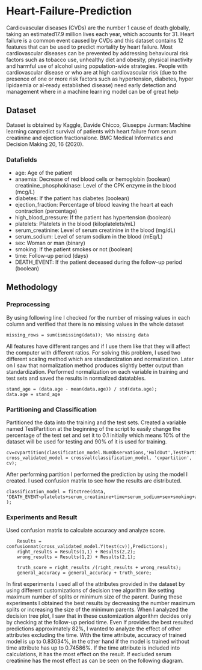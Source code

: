 # Heart-Failure-Prediction

Cardiovascular diseases (CVDs) are the number 1 cause of death globally, taking an estimated17.9 million lives each year, which accounts for 31. Heart failure is a common event caused by CVDs and this dataset contains 12 features that can be used to predict mortality by heart failure. Most cardiovascular diseases can be prevented by addressing behavioural risk factors such as tobacco use, unhealthy diet and obesity, physical inactivity and harmful use of alcohol using population-wide strategies. People with cardiovascular disease or who are at high cardiovascular risk (due to the presence of one or more risk factors such as hypertension, diabetes, hyper lipidaemia or al-ready established disease) need early detection and management where in a machine learning model can be of great help

## Dataset
Dataset is obtained by Kaggle, Davide Chicco, Giuseppe Jurman: Machine learning canpredict survival of patients with heart failure from serum creatinine and ejection fractionalone. BMC Medical Informatics and Decision Making 20, 16 (2020).

### Datafields
- age: Age of the patient
- anaemia: Decrease of red blood cells or hemoglobin (boolean) creatinine_phosphokinase: Level of the CPK enzyme in the blood (mcg/L)
- diabetes: If the patient has diabetes (boolean)
- ejection_fraction: Percentage of blood leaving the heart at each contraction (percentage)
- high_blood_pressure: If the patient has hypertension (boolean)
- platelets: Platelets in the blood (kiloplatelets/mL)
- serum_creatinine: Level of serum creatinine in the blood (mg/dL)
- serum_sodium: Level of serum sodium in the blood (mEq/L)
- sex: Woman or man (binary)
- smoking: If the patient smokes or not (boolean)
- time: Follow-up period (days)
- DEATH_EVENT: If the patient deceased during the follow-up period (boolean)

## Methodology
### Preprocessing
By using following line I checked for the number of missing values in each column and verified that there is no missing values in the whole dataset

```
missing_rows = sum(ismissing(data)); %No missing data
```

All features have different ranges and if I use them like that they will affect the computer with different ratios. For solving this problem, I used two different scaling method which are standardization and normalization. Later on I saw that normalization method produces slightly better output than standardization. Performed normalization on each variable in training and test sets and saved the results in normalized datatables.

```
stand_age = (data.age - mean(data.age)) / std(data.age);
data.age = stand_age
```

### Partitioning and Classification

Partitioned the data into the training and the test sets. Created a variable named TestPartition at the beginning of the script to easily change the percentage of the test set and set it to 0.1 initially which means 10% of the dataset will be used for testing and 90% of it is used for training. 

```
cv=cvpartition(classification_model.NumObservations,'HoldOut',TestPartition);
cross_validated_model = crossval(classification_model, 'cvpartition', cv);
```
After performing partition I performed the prediction by using the model I created. I used confusion matrix to see how the results are distributed.

```
classification_model = fitctree(data, 'DEATH_EVENT~platelets+serum_creatinine+time+serum_sodium+sex+smoking+age+anaemia+creatinine_phosphokinase+diabetes+ejection_fraction+high_blood_pressure','MinParentSize',DecisionAttr ); 
```

### Experiments and Result
Used confusion matrix to calculate accuracy and analyze score.
```
    Results = confusionmat(cross_validated_model.Y(test(cv)),Predictions); 
    right_results = Results(1,1) + Results(2,2);
    wrong_results = Results(1,2) + Results(2,1);

    truth_score = right_results /(right_results + wrong_results);
    general_accuracy = general_accuracy + truth_score;
```

In first experiments I used all of the attributes provided in the dataset by using different customizations of decision tree algorithm like setting maximum number of splits or minimum size of the parent. During these experiments I obtained the best results by decreasing the number maximum splits or increasing the size of the minimum parents. When I analyzed the decision tree plot, I saw that in these customization algorithm decides only by checking at the follow-up period time. Even If provides the best resulted predictions approximately 82%, I wanted to analyze the effect of other attributes excluding the time. With the time attribute, accuracy of  trained model is up to 0.83034%, in the other hand if the model is trained without time attribute has up to 0.74586%. If the time attribute is included into calculations, it has the most effect on the result. If excluded serum creatinine has the most effect as can be seen on the following diagram.
